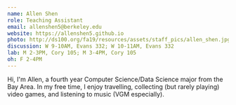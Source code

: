 ```yaml
---
name: Allen Shen
role: Teaching Assistant
email: allenshen5@berkeley.edu
website: https://allenshen5.github.io
photo: http://ds100.org/fa19/resources/assets/staff_pics/allen_shen.jpg
discussion: W 9-10AM, Evans 332; W 10-11AM, Evans 332
lab: M 2-3PM, Cory 105; M 3-4PM, Cory 105
oh: F 2-4PM
---
```


Hi, I'm Allen, a fourth year Computer Science/Data Science major from the Bay Area. In my free time, I enjoy travelling, collecting (but rarely playing) video games, and listening to music (VGM especially).
